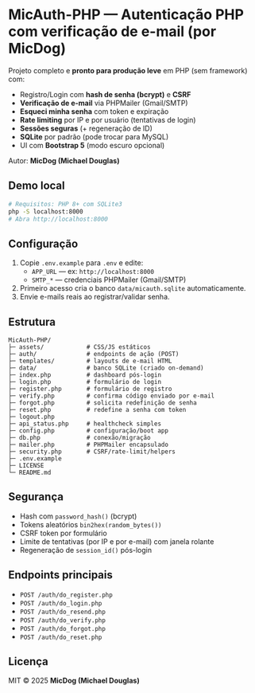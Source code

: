 # MicAuth-PHP — Autenticação PHP com verificação de e-mail (por MicDog)

Projeto completo e **pronto para produção leve** em PHP (sem framework) com:
- Registro/Login com **hash de senha (bcrypt)** e **CSRF**
- **Verificação de e-mail** via PHPMailer (Gmail/SMTP)
- **Esqueci minha senha** com token e expiração
- **Rate limiting** por IP e por usuário (tentativas de login)
- **Sessões seguras** (+ regeneração de ID)
- **SQLite** por padrão (pode trocar para MySQL)
- UI com **Bootstrap 5** (modo escuro opcional)

Autor: **MicDog (Michael Douglas)**

## Demo local
```bash
# Requisitos: PHP 8+ com SQLite3
php -S localhost:8000
# Abra http://localhost:8000
```

## Configuração
1. Copie `.env.example` para `.env` e edite:
   - `APP_URL` — ex: `http://localhost:8000`
   - `SMTP_*` — credenciais PHPMailer (Gmail/SMTP)
2. Primeiro acesso cria o banco `data/micauth.sqlite` automaticamente.
3. Envie e-mails reais ao registrar/validar senha.

## Estrutura
```
MicAuth-PHP/
├─ assets/            # CSS/JS estáticos
├─ auth/              # endpoints de ação (POST)
├─ templates/         # layouts de e-mail HTML
├─ data/              # banco SQLite (criado on-demand)
├─ index.php          # dashboard pós-login
├─ login.php          # formulário de login
├─ register.php       # formulário de registro
├─ verify.php         # confirma código enviado por e-mail
├─ forgot.php         # solicita redefinição de senha
├─ reset.php          # redefine a senha com token
├─ logout.php
├─ api_status.php     # healthcheck simples
├─ config.php         # configuração/boot app
├─ db.php             # conexão/migração
├─ mailer.php         # PHPMailer encapsulado
├─ security.php       # CSRF/rate-limit/helpers
├─ .env.example
├─ LICENSE
└─ README.md
```

## Segurança
- Hash com `password_hash()` (bcrypt)
- Tokens aleatórios `bin2hex(random_bytes())`
- CSRF token por formulário
- Limite de tentativas (por IP e por e-mail) com janela rolante
- Regeneração de `session_id()` pós-login

## Endpoints principais
- `POST /auth/do_register.php`
- `POST /auth/do_login.php`
- `POST /auth/do_resend.php`
- `POST /auth/do_verify.php`
- `POST /auth/do_forgot.php`
- `POST /auth/do_reset.php`

## Licença
MIT © 2025 **MicDog (Michael Douglas)**
